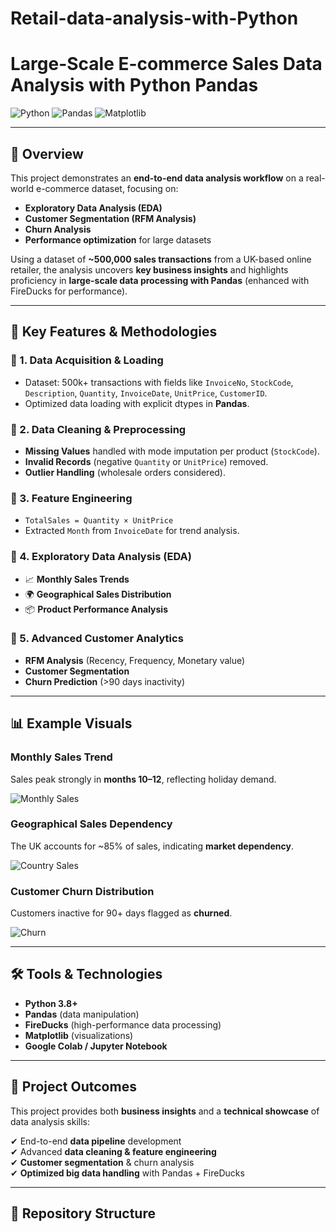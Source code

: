 # Retail-data-analysis-with-Python
# Large-Scale E-commerce Sales Data Analysis with Python Pandas

![Python](https://img.shields.io/badge/Python-3.8+-blue.svg)
![Pandas](https://img.shields.io/badge/Pandas-Data%20Analysis-green.svg)
![Matplotlib](https://img.shields.io/badge/Matplotlib-Visualization-orange.svg)

---

## 📌 Overview

This project demonstrates an **end-to-end data analysis workflow** on a real-world e-commerce dataset, focusing on:

- **Exploratory Data Analysis (EDA)**
- **Customer Segmentation (RFM Analysis)**
- **Churn Analysis**
- **Performance optimization** for large datasets  

Using a dataset of **~500,000 sales transactions** from a UK-based online retailer, the analysis uncovers **key business insights** and highlights proficiency in **large-scale data processing with Pandas** (enhanced with FireDucks for performance).  

---

## 🚀 Key Features & Methodologies

### 🔹 1. Data Acquisition & Loading
- Dataset: 500k+ transactions with fields like `InvoiceNo`, `StockCode`, `Description`, `Quantity`, `InvoiceDate`, `UnitPrice`, `CustomerID`.
- Optimized data loading with explicit dtypes in **Pandas**.

### 🔹 2. Data Cleaning & Preprocessing
- **Missing Values** handled with mode imputation per product (`StockCode`).
- **Invalid Records** (negative `Quantity` or `UnitPrice`) removed.
- **Outlier Handling** (wholesale orders considered).

### 🔹 3. Feature Engineering
- `TotalSales = Quantity × UnitPrice`
- Extracted `Month` from `InvoiceDate` for trend analysis.

### 🔹 4. Exploratory Data Analysis (EDA)
- 📈 **Monthly Sales Trends**
- 🌍 **Geographical Sales Distribution**
- 📦 **Product Performance Analysis**

### 🔹 5. Advanced Customer Analytics
- **RFM Analysis** (Recency, Frequency, Monetary value)
- **Customer Segmentation**
- **Churn Prediction** (>90 days inactivity)

---

## 📊 Example Visuals

### Monthly Sales Trend
Sales peak strongly in **months 10–12**, reflecting holiday demand.  

![Monthly Sales](https://user-images.githubusercontent.com/placeholder/monthly_sales.png)

### Geographical Sales Dependency
The UK accounts for ~85% of sales, indicating **market dependency**.  

![Country Sales](https://user-images.githubusercontent.com/placeholder/country_sales.png)

### Customer Churn Distribution
Customers inactive for 90+ days flagged as **churned**.  

![Churn](https://user-images.githubusercontent.com/placeholder/churn.png)

---

## 🛠️ Tools & Technologies

- **Python 3.8+**
- **Pandas** (data manipulation)
- **FireDucks** (high-performance data processing)
- **Matplotlib** (visualizations)
- **Google Colab / Jupyter Notebook**

---

## 🎯 Project Outcomes

This project provides both **business insights** and a **technical showcase** of data analysis skills:

✔ End-to-end **data pipeline** development  
✔ Advanced **data cleaning & feature engineering**  
✔ **Customer segmentation** & churn analysis  
✔ **Optimized big data handling** with Pandas + FireDucks  

---

## 📂 Repository Structure



